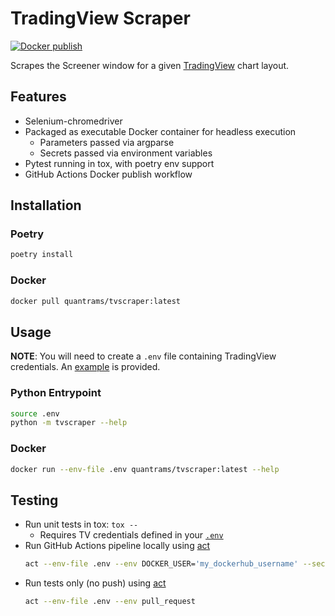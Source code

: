 # TradingView Scraper

[![Docker publish](https://github.com/quantrams/tvscraper/actions/workflows/docker-publish.yml/badge.svg)](https://github.com/quantrams/tvscraper/actions/workflows/docker-publish.yml)

Scrapes the Screener window for a given [TradingView](http://www.tradingview.com) chart layout.

## Features

- Selenium-chromedriver
- Packaged as executable Docker container for headless execution
    - Parameters passed via argparse
    - Secrets passed via environment variables
- Pytest running in tox, with poetry env support 
- GitHub Actions Docker publish workflow

## Installation

### Poetry

```bash
poetry install
```

### Docker

```bash
docker pull quantrams/tvscraper:latest
```

## Usage

**NOTE**: You will need to create a `.env` file containing TradingView credentials. An [example][1] is provided.

### Python Entrypoint

```bash
source .env
python -m tvscraper --help
```

### Docker

```bash
docker run --env-file .env quantrams/tvscraper:latest --help
```

## Testing

- Run unit tests in tox: `tox --`
    - Requires TV credentials defined in your [`.env`][1]
- Run GitHub Actions pipeline locally using [act](https://github.com/nektos/act)
    ```bash
    act --env-file .env --env DOCKER_USER='my_dockerhub_username' --secret DOCKER_PASSWORD='my_dockerhub_password' push
    ```
- Run tests only (no push) using [act](https://github.com/nektos/act)
    ```bash
    act --env-file .env --env pull_request
    ```

[1]: ./example.env